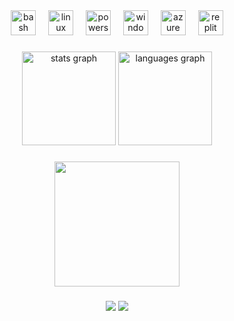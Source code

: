 <!--
**zircomars/zircomars** is a ✨ _special_ ✨ repository because its `README.md` (this file) appears on your GitHub profile.

Here are some ideas to get you started:

- 🔭 I’m currently working on ...
- 🌱 I’m currently learning ...
- 👯 I’m looking to collaborate on ...
- 🤔 I’m looking for help with ...
- 💬 Ask me about ...
- 📫 How to reach me: ...
- 😄 Pronouns: ...
- ⚡ Fun fact: ...
-->

<!--
profile generaattori image; https://profile-readme-generator.com/

-->

<!-- minun omat skillit START HERE -->
<div align="center">
  <img src="https://cdn.simpleicons.org/gnubash/4EAA25" height="40" alt="bash logo"  />
  <img width="12" />
  <img src="https://cdn.jsdelivr.net/gh/devicons/devicon/icons/linux/linux-original.svg" height="40" alt="linux logo"  />
  <img width="12" />
  <img src="https://skillicons.dev/icons?i=powershell" height="40" alt="powershell logo"  />
  <img width="12" />
  <img src="https://cdn.simpleicons.org/windows/0078D6" height="40" alt="windows8 logo"  />
  <img width="12" />
  <img src="https://cdn.simpleicons.org/microsoftazure/0078D4" height="40" alt="azure logo"  />
  <img width="12" />
  <img src="https://skillicons.dev/icons?i=replit" height="40" alt="replit logo"  />
</div>

###
<!-- minun omat stats ja yleiset programming skillit ajankohdat START HERE -->

<div align="center">
  <img src="https://github-readme-stats.vercel.app/api?username=zircomars&hide_title=false&hide_rank=false&show_icons=true&include_all_commits=true&count_private=true&disable_animations=false&theme=dracula&locale=en&hide_border=false&order=1" height="150" alt="stats graph"  />
  <img src="https://github-readme-stats.vercel.app/api/top-langs?username=zircomars&locale=en&hide_title=false&layout=compact&card_width=320&langs_count=5&theme=dracula&hide_border=false&order=2" height="150" alt="languages graph"  />
</div>

###

<!-- gif kuva animaatio START HERE -->

<div align="center">
  <img height="200" src="https://i.pinimg.com/originals/6a/b5/19/6ab5193fd83c03eca09a2a378a2db418.gif"  />
</div>

###

<!-- commits utc +8.00 time -->
<div align="center">
  <img src="https://github-profile-summary-cards.vercel.app/api/cards/profile-details?username=zircomars&theme=nord_dark" >
  
  <!-- utcoffset = [luku] , time zone vyöhykke luku-->
  <img src="http://github-profile-summary-cards.vercel.app/api/cards/productive-time?username=zircomars&theme=nord_dark&utcOffset=2">
</div>




